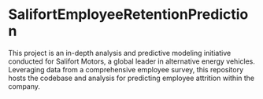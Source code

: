 # SalifortEmployeeRetentionPrediction
This project is an in-depth analysis and predictive modeling initiative conducted for Salifort Motors, a global leader in alternative energy vehicles. Leveraging data from a comprehensive employee survey, this repository hosts the codebase and analysis for predicting employee attrition within the company.
